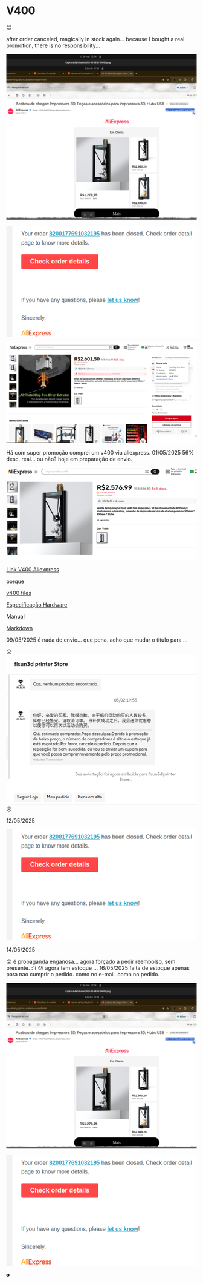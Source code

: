 # V400
:heart_eyes:

after order canceled, magically in stock again...
because I bought a real promotion, there is no responsibility...


![Resposta Aliexpress](email_promocao.png)

![Resposta Aliexpress](closeorder.png)

![Resposta Aliexpress](now.png)


Há com super promoção comprei um v400 via aliexpress. 01/05/2025
56% desc. real... ou não? hoje em preparação de envio.

![compraatual](compra.png)

[Link V400 Aliexpress](https://pt.aliexpress.com/item/1005008874607143.html?spm=a2g0o.order_list.order_list_main.5.4b9ecaa4ZW68mv&gatewayAdapt=glo2bra"Link")


[porque](GitHubFLSunV400.md)

[v400 files](linksV400.md)

[Especificação Hardware](HardwareFLSunV400.md)

[Manual](https://github.com/eeichhorn/Flsun-v400/blob/main/original-v400-USB-files/FlsunV400%20English%20Instruction%20Manual.pdf "Manual.Pdf")



[Markdown](https://docs.github.com/pt/get-started/writing-on-github/getting-started-with-writing-and-formatting-on-github/basic-writing-and-formatting-syntax "Markdownlink")


09/05/2025 é nada de envio... que pena. acho que mudar o titulo para ...

:disappointed_relieved:
![Resposta Vendedor](resposta.png)
:disappointed_relieved:

12/05/2025

![Resposta Aliexpress](closeorder.png)

14/05/2025


:rage: 
é propaganda enganosa... agora forçado a pedir reembolso, sem presente. :´( 
:rage:
agora tem estoque ... 16/05/2025 falta de estoque apenas para nao cumprir o pedido. como no e-mail. como no pedido.

![Resposta Aliexpress](email_promocao.png)

![Resposta Aliexpress](closeorder.png)

:broken_heart:

